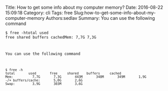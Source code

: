Title: How to get some info about my computer memory?
Date: 2016-08-22 15:09:18
Category: cli
Tags: free
Slug:how-to-get-some-info-about-my-computer-memory
Authors:sedlav
Summary: You can use the following command<pre><code>$ free -htotal       used       free     shared    buffers     cachedMem:          7,7G       7,3G     

You can use the following command
<pre><code>$ free -h
total       used       free     shared    buffers     cached
Mem:          7,7G       7,3G       443M       348M       349M       1,9G
-/+ buffers/cache:       5,0G       2,6G
Swap:         3,9G       303M       3,6G
</code></pre>

